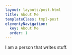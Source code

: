 ```yaml
---
layout: layouts/post.html
title: About Me
templateClass: tmpl-post
eleventyNavigation:
  key: About Me
  order: 1
---
```


I am a person that writes stuff.